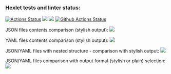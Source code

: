 ### Hexlet tests and linter status:
[![Actions Status](https://github.com/Elenlith/python-project-50/workflows/hexlet-check/badge.svg)](https://github.com/Elenlith/python-project-50/actions)
<a href="https://codeclimate.com/github/Elenlith/python-project-50/maintainability"><img src="https://api.codeclimate.com/v1/badges/e6422c8fd302fe89fa2c/maintainability" /></a>
<a href="https://codeclimate.com/github/Elenlith/python-project-50/test_coverage"><img src="https://api.codeclimate.com/v1/badges/e6422c8fd302fe89fa2c/test_coverage" /></a>
[![Github Actions Status](https://github.com/Elenlith/python-project-50/actions/workflows/pyci.yml/badge.svg)](https://github.com/Elenlith/python-project-50/actions)

JSON files contents comparison (stylish output):
<a href="https://asciinema.org/a/IlFcB3WGTFM1eE7kCS5drGhtg" target="_blank"><img src="https://asciinema.org/a/IlFcB3WGTFM1eE7kCS5drGhtg.svg" /></a>

YAML files contents comparison (stylish output):
<a href="https://asciinema.org/a/lu41bBI3r7EYjeyUR2KXUojpe" target="_blank"><img src="https://asciinema.org/a/lu41bBI3r7EYjeyUR2KXUojpe.svg" /></a>

JSON/YAML files with nested structure - comparison with stylish output:
<a href="https://asciinema.org/a/VBsKcW6DICBsbyq23QawBvahw" target="_blank"><img src="https://asciinema.org/a/VBsKcW6DICBsbyq23QawBvahw.svg" /></a>

JSON/YAML files comparison with output format (stylish or plain) selection:
<a href="https://asciinema.org/a/TamOOPQXP71Ul65vW60zv2Fpo" target="_blank"><img src="https://asciinema.org/a/TamOOPQXP71Ul65vW60zv2Fpo.svg" /></a>

